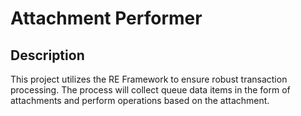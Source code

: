# Attachment Performer

## Description

This project utilizes the RE Framework to ensure robust transaction processing. The process will collect queue data items in the form of attachments and perform operations based on the attachment.
